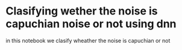 # Clasifying wether the noise is capuchian noise or not using dnn
in this notebook we clasify wheather the noise is capuchian or not 

